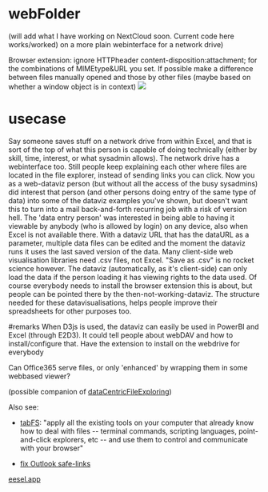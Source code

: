 # webFolder

(will add what I have working on NextCloud soon. Current code here works/worked) on a more plain webinterface for a network drive)

Browser extension: ignore HTTPheader content-disposition:attachment; for the combinations of MIMEtype&URL you set.
If possible make a difference between files manually opened and those by other files (maybe based on whether a window object is in context)
<img src="https://repository-images.githubusercontent.com/55097020/c7cb4300-724c-11eb-9fe0-ac3ba7bb375f">
# usecase

Say someone saves stuff on a network drive from within Excel, and that is sort of the top of what this person is capable of doing technically (either by skill, time, interest, or what sysadmin allows).
The network drive has a webinterface too. Still people keep explaining each other where files are located in the file explorer, instead of sending links you can click.
Now you as a web-dataviz person (but without all the access of the busy sysadmins) did interest that person (and other persons doing entry of the same type of data) into some of the dataviz examples you've shown, but doesn't want this to turn into a mail back-and-forth recurring job with a risk of version hell. The 'data entry person' was interested in being able to having it viewable by anybody (who is allowed by login) on any device, also when Excel is not available there.
With a dataviz URL that has the dataURL as a parameter, multiple data files can be edited and the moment the dataviz runs it uses the last saved version of the data.
Many client-side web visualisation libraries need .csv files, not Excel. "Save as .csv" is no rocket science however.
The dataviz (automatically, as it's client-side) can only load the data if the person loading it has viewing rights to the data used.
Of course everybody needs to install the browser extension this is about, but people can be pointed there by the then-not-working-dataviz.
The structure needed for these datavisualisations, helps people improve their spreadsheets for other purposes too.

#remarks
When D3js is used, the dataviz can easily be used in PowerBI and Excel (through E2D3).
It could tell people about webDAV and how to install/configure that.
Have the extension to install on the webdrive for everybody

Can Office365 serve files, or only 'enhanced' by wrapping them in some webbased viewer?

(possible companion of [dataCentricFileExploring](https://github.com/steltenpower/dataCentricFileExploring))

Also see:

- [tabFS](https://mobile.twitter.com/anildash/status/1345594000162566144): "apply all the existing tools on your computer that already know how to deal with files -- terminal commands, scripting languages, point-and-click explorers, etc -- and use them to control and communicate with your browser"

- [fix Outlook safe-links](https://chrome.google.com/webstore/detail/un-safelink-outlook/pgchfppjhohfigdgfnglmbbeiingokmi)

[eesel.app](https://eesel.app)
